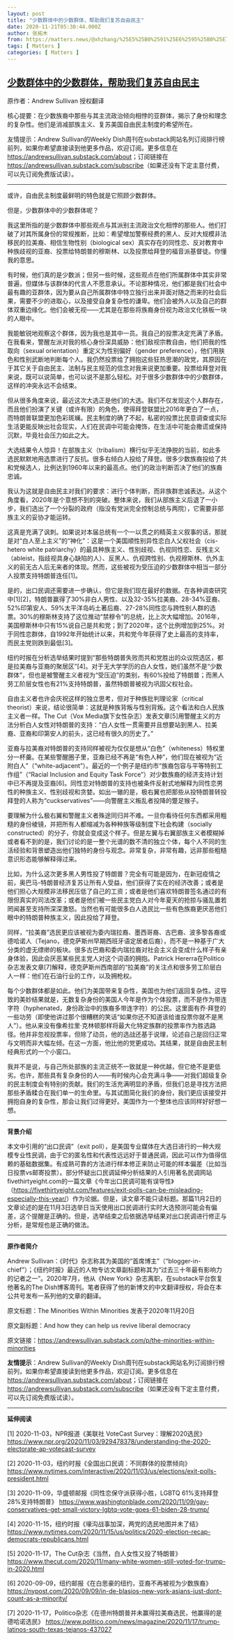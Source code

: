 ```yaml
---
layout: post
title: "少数群体中的少数群体，帮助我们复苏自由民主"
date: 2020-11-21T05:30:44.000Z
author: 张拓木
from: https://matters.news/@xhzhang/%25E5%25B0%2591%25E6%2595%25B0%25E7%25BE%25A4%25E4%25BD%2593%25E4%25B8%25AD%25E7%259A%2584%25E5%25B0%2591%25E6%2595%25B0%25E7%25BE%25A4%25E4%25BD%2593-%25E5%25B8%25AE%25E5%258A%25A9%25E6%2588%2591%25E4%25BB%25AC%25E5%25A4%258D%25E8%258B%258F%25E8%2587%25AA%25E7%2594%25B1%25E6%25B0%2591%25E4%25B8%25BB-bafyreifwr5t33lnhnqtx2zztgcyh4kftc6kbnpensibcsqsimayl4lg3mm
tags: [ Matters ]
categories: [ Matters ]
---
```

<!--1605936644000-->
[少数群体中的少数群体，帮助我们复苏自由民主](https://matters.news/@xhzhang/%25E5%25B0%2591%25E6%2595%25B0%25E7%25BE%25A4%25E4%25BD%2593%25E4%25B8%25AD%25E7%259A%2584%25E5%25B0%2591%25E6%2595%25B0%25E7%25BE%25A4%25E4%25BD%2593-%25E5%25B8%25AE%25E5%258A%25A9%25E6%2588%2591%25E4%25BB%25AC%25E5%25A4%258D%25E8%258B%258F%25E8%2587%25AA%25E7%2594%25B1%25E6%25B0%2591%25E4%25B8%25BB-bafyreifwr5t33lnhnqtx2zztgcyh4kftc6kbnpensibcsqsimayl4lg3mm)
------

<div>
<p>原作者：Andrew Sullivan 授权翻译</p><p>核心提要：在少数族裔中那些与其主流政治倾向相悖的亚群体，揭示了身份和理念的复杂性。他们是消减部族主义、复苏美国自由民主制度的希望所在。</p><p>友情提示：Andrew Sullivan的Weekly Dish周刊在substack网站名列订阅排行榜前列，如果你希望直接读到他更多作品，欢迎订阅。更多信息在<a href="https://andrewsullivan.substack.com/about" target="_blank">https://andrewsullivan.substack.com/about</a>；订阅链接在<a href="https://andrewsullivan.substack.com/subscribe" target="_blank">https://andrewsullivan.substack.com/subscribe</a>（如果还没有下定主意付费，可以先订阅免费版试读）。</p><hr><p>或许，自由民主制度最鲜明的特色就是它照顾少数群体。</p><p>但是，少数群体中的少数群体呢？</p><p>我这里所指的是少数群体中那些观点与其派别主流政治文化相悖的那些人。他们打破了对其所属身份的常规推断，比如：希望增加警察经费的黑人、反对大规模非法移民的拉美裔、相信生物性别（biological sex）真实存在的同性恋、反对教育中种族歧视的亚裔、投票给特朗普的穆斯林、以及投票给拜登的福音派基督徒。你懂我的意思。</p><p>有时候，他们真的是少数派；但另一些时候，这些观点在他们所属群体中其实非常普遍，但媒体与该群体的代言人不愿意承认。不论那种情况，他们都是我们社会中最有趣的亚群体，因为要从自己所属群体中特立独行出来并面对随之而来的社会后果，需要不少的进取心，以及接受自身复杂性的谦卑。他们会被外人以及自己的群体双重边缘化。他们会被无视——尤其是在那些将族裔身份视为政治文化铁板一块的人眼中。</p><p>我能敏锐地观察这个群体，因为我也是其中一员。我自己的投票决定充满了矛盾。在我看来，警醒左派对我的核心身份深具威胁：他们敌视宗教自由，他们把我的性取向（sexual orientation）重定义为性别偏好（gender preference），他们用肤色和性别武断地判断每个人。我仍然投票给了拥抱这些狂热思潮的政党，其原因在于其它关于自由民主、法制与民主规范的信念对我来说更加重要。投票给拜登对我来说，既可以说简单，也可以说不是那么轻松。对于很多少数群体中的少数群体，这样的冲突永远不会结束。</p><p>但从很多角度来说，最近这次大选正是他们的大选。我们不仅发现这个人群存在，而且他们扮演了关键（或许有限）的角色，使得拜登联盟比2016年更白了一点，而特朗普联盟更加色彩斑斓。民主制度的确了不起，私密的投票比民意调查或实际生活更能反映出社会现实，人们在民调中可能会掩饰，在生活中可能会撒谎或保持沉默，毕竟社会压力如此之大。</p><p>大选结果令人惊异！在部族主义（tribalism）横行似乎无法挣脱的当前，如此多选民默默地用选票进行了反抗。很多右倾白人投给了拜登。很多少数族裔投给了共和党候选人，比例达到1960年以来的最高点。他们的政治判断否决了他们的族裔忠诚。</p><p>我认为这就是自由民主对我们的要求：进行个体判断，而非族群忠诚表达。从这个角度看，2020年是个意想不到的突破。整体来说，我们从部族主义后退了一小步，我们选出了一个分裂的政府（指没有党派完全控制总统与两院），它需要非部族主义的妥协才能运转。</p><p>这真是充满了讽刺。如果说对本届总统有一个一以贯之的精英主义叙事的话，那就是对“白人至上主义”的“神化”：这是一个美国顺性别异性恋白人父权社会（cis-hetero white patriarchy）的最具种族主义、性别歧视、仇视同性恋、反残主义（ableist，指歧视具身心缺陷的人）、反黑人、仇视跨性别、仇视穆斯林、仇外主义的前无古人后无来者的体现。然而，这些被视为受压迫的少数群体中相当一部分人投票支持特朗普连任[1]。</p><p>是的，出口民调还需要进一步确认，但它是我们现在最好的数据。在各种调查研究中[1][2]，特朗普赢得了30%非白人男性、以及32-35%拉美裔、28-34%亚裔、52%印第安人、59%太平洋岛屿土著后裔、27-28%同性恋与跨性别人群的选票。30%的穆斯林支持了这位推动“禁穆令”的总统，比上次大幅增加。2016年，美国穆斯林中只有15%说自己是共和党；到了2020年，这个比例增加到25%。对于同性恋群体，自1992年开始统计以来，共和党今年获得了史上最高的支持率，而民主党则跌到最低[3]。</p><p>纽约时报在分析选举结果时提到“那些特朗普失败而共和党胜出的众议院选区，都是拉美裔与亚裔的聚居区”[4]。对于无大学学历的白人女性，她们虽然不是“少数群体”，但也是被警醒主义者视为“受压迫”的类别，有60%投给了特朗普；而黑人劳工阶层女性也有21%支持特朗普，虽然特朗普被视为巩固父权社会。</p><p>自由主义者也许会庆祝这样的独立思考，但对于种族批判理论家（critical theorist）来说，结论很简单：这就是种族背叛与性别背叛。这个看法和白人民族主义者一样。The Cut（Vox Media旗下女性杂志）发表文章[5]用警醒主义的方法分析白人女性对特朗普的支持：“白人女性一贯需要并且想要站到黑人、拉美裔、亚裔和印第安人的前头，这已经有很久的历史了。”</p><p>亚裔与拉美裔对特朗普的支持同样被视为仅仅是想从“白色”（whiteness）特权里分一杯羹。在某些警醒圈子里，亚裔已经不再是“有色人种”，他们现在被视为“近附白人”（“white-adjacent”）。最近的一个例子是纽约市“族裔包容与平等特别工作组”（“Racial Inclusion and Equity Task Force”）对少数族裔的经济支持计划中已不再提及亚裔[6]。同性恋对特朗普的支持也被条件反射式地解释为同性恋男性的种族主义、性别歧视和贪婪。如出一辙的是，极右翼也把那些从投特朗普转投拜登的人称为“cuckservatives”——向警醒主义叛乱者投降的蹩足猴子。</p><p>要理解为什么极右翼和警醒主义者殊途同归并不难。一旦你看待任何东西都采用粗糙的身份棱镜，并把所有人都缩减为各种种族等级制度下社会构建（socially constructed）的分子，你就会变成这个样子。但是左翼与右翼部族主义者模糊掉或者看不到的是，我们讨论的是一整个光谱的数不清的独立个体，每个人不同的生活经验和背景塑造出他们独特的身份与观念。非常复杂，非常有趣，远非那些粗糙意识形态能够解释得过来。</p><p>比如，为什么这次更多黑人男性投了特朗普？完全有可能是因为，在新冠疫情之前，奥巴马-特朗普经济复苏让所有人受益，他们获得了实在的经济改善；或者是他们担心大规模非法移民压低了自己的工资；或者是他们喜欢特朗普签名通过的有限但真实的司法改革；或者是他们被一些民主党白人对今年夏天的抢掠与骚乱置若罔闻甚至支持所深深激怒。当然也有可能很多白人选民比一些有色族裔更厌恶他们眼中的特朗普种族主义，因此投给了拜登。</p><p>同样，“拉美裔”选民更应该被视为委内瑞拉裔、墨西哥裔、古巴裔、波多黎各裔或德哈诺人（Tejano，德克萨斯州早期西班牙语定居者后裔），而不是一种基于广大分类的虚无缥缈的板块。很多古巴裔和委内瑞拉裔对社会主义会变成什么样子有亲身体验，因此会厌恶某些民主党人对这个词语的拥抱。Patrick Hererra在Politico杂志发表文章[7]解释，德克萨斯州西南部的“拉美裔”的关注点和很多劳工阶层白人一样：他们在石油行业的工作，以及拥枪权。</p><p>每个少数群体都是如此。他们为美国带来复杂性，美国也为他们返回复杂性。这导致的美妙结果就是，无数复杂身份的美国人今年是作为个体投票，而不是作为带连字符（hyphenated，身份政治中的族裔多带连字符）的公民。这里面有乔·拜登的一些功劳（即使他讲过那个很糟糕的笑话“如果你还不知道该给谁投票你就不是黑人”）。他从来没有像希拉里·克林顿那样将最大化特定族群的投票率作为胜选路径。他并非忽视投票率，但除了动员，他的选战还基于说理，论述自己是回归正常与文明而非大幅左倾。在这一方面，他比他的党更成功。其结果，就是自由民主制经典形式的一个小窗口。</p><p>我并不是说，与自己所处部族的主流正统不一致就是一种优越，但它绝不是更低劣。也许，那些具有复杂身份的人——有时候内心会充满斗争——对我们超级复杂的民主制度会有特别的贡献。我们的生活充满明显的矛盾，但我们总是寻找方法把那些矛盾糅合在我们单一的生命里。与其试图简化我们的身份，我们更应该接受并拥抱自身的复杂性，那会让我们过得更好。美国作为一个整体也应该同样好好想一想。</p><hr><p><strong>背景介绍</strong></p><p>本文中引用的“出口民调”（exit poll），是美国专业媒体在大选日进行的一种大规模专业性民调，由于它的匿名性和代表性远远好于普通民调，因此可以作为值得信赖的基础数据集。有成熟可靠的方法进行样本修正来防止可能的样本偏差（比如当日投票vs邮寄投票）。部分怀疑出口民调延伸分析结果的人引用著名民调网站fivethirtyeight.com的一篇文章《今年出口民调可能有误导性》（<a href="https://fivethirtyeight.com/features/exit-polls-can-be-misleading-especially-this-year/" target="_blank">https://fivethirtyeight.com/features/exit-polls-can-be-misleading-especially-this-year/</a>）作为论据。但是，读文章不能只读标题。那篇11月2日的文章论述的是在11月3日选举日当天使用出口民调进行实时大选预测可能会有偏差，这个提醒是正确的。但是，选举结束之后依据选举结果对出口民调进行修正与分析，是常规也是正确的做法。</p><hr><p><strong>原作者简介</strong></p><p>Andrew Sullivan：《时代》杂志称其为美国的“首席博主”（“blogger-in-chief”）；《纽约时报》最近的人物专访文章副标题称其为“过去三十年最有影响力的记者之一”。2020年7月，他从《New York》杂志离职，在substack平台恢复他著名的The Dish博客周刊。笔者获得了他的新博文的中文翻译授权，将会在本公共号发布一系列他的文章的翻译。</p><p>原文标题：The Minorities Within Minorities 发表于2020年11月20日</p><p>原文副标题：And how they can help us revive liberal democracy​</p><p>原文链接：<a href="https://andrewsullivan.substack.com/p/the-minorities-within-minorities" target="_blank">https://andrewsullivan.substack.com/p/the-minorities-within-minorities</a></p><p><strong>友情提示</strong>：Andrew Sullivan的Weekly Dish周刊在substack网站名列订阅排行榜前列，如果你希望直接读到他更多作品，欢迎订阅。更多信息在<a href="https://andrewsullivan.substack.com/about" target="_blank">https://andrewsullivan.substack.com/about</a>；订阅链接在<a href="https://andrewsullivan.substack.com/subscribe" target="_blank">https://andrewsullivan.substack.com/subscribe</a>（如果还没有下定主意付费，可以先订阅免费版试读）。</p><hr><p><strong>延伸阅读</strong></p><p>[1] 2020-11-03，NPR报道《美联社 VoteCast Survey：理解2020选民》  <a href="https://www.npr.org/2020/11/03/929478378/understanding-the-2020-electorate-ap-votecast-survey" target="_blank">https://www.npr.org/2020/11/03/929478378/understanding-the-2020-electorate-ap-votecast-survey</a></p><p>[2] 2020-11-03，纽约时报《全国出口民调：不同群体的投票倾向》 <a href="https://www.nytimes.com/interactive/2020/11/03/us/elections/exit-polls-president.html" target="_blank">https://www.nytimes.com/interactive/2020/11/03/us/elections/exit-polls-president.html</a></p><p>[3] 2020-11-09，华盛顿邮报《同性恋保守派获得小胜，LGBTQ 61%支持拜登 28%支持特朗普》 <a href="https://www.washingtonblade.com/2020/11/09/gay-conservatives-get-small-victory-lgbtq-vote-goes-61-biden-28-trump/" target="_blank">https://www.washingtonblade.com/2020/11/09/gay-conservatives-get-small-victory-lgbtq-vote-goes-61-biden-28-trump/</a></p><p>[4] 2020-11-15，纽约时报《壕沟战事加深，两党的选民地图并未了结》<a href="https://www.nytimes.com/2020/11/15/us/politics/2020-election-recap-democrats-republicans.html" target="_blank">https://www.nytimes.com/2020/11/15/us/politics/2020-election-recap-democrats-republicans.html</a></p><p>[5] 2020-11-17，The Cut杂志《当然，白人女性又投了特朗普》<a href="https://www.thecut.com/2020/11/many-white-women-still-voted-for-trump-in-2020.html" target="_blank">https://www.thecut.com/2020/11/many-white-women-still-voted-for-trump-in-2020.html</a></p><p>[6] 2020-09-09，纽约邮报《在白思豪的纽约，亚裔不再被视为少数族裔》 <a href="https://nypost.com/2020/09/09/in-de-blasios-new-york-asians-just-dont-count-as-a-minority/" target="_blank">https://nypost.com/2020/09/09/in-de-blasios-new-york-asians-just-dont-count-as-a-minority/</a></p><p>[7] 2020-11-17，Politico杂志《在德州特朗普并未赢得拉美裔选民，他赢得的是德哈诺选民》 <a href="https://www.politico.com/news/magazine/2020/11/17/trump-latinos-south-texas-tejanos-437027" target="_blank">https://www.politico.com/news/magazine/2020/11/17/trump-latinos-south-texas-tejanos-437027</a></p><p><br></p>
</div>
